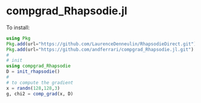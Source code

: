 # compgrad_Rhapsodie.jl

To install:
```julia
using Pkg
Pkg.add(url="https://github.com/LaurenceDenneulin/RhapsodieDirect.git")
Pkg.add(url="https://github.com/andferrari/compgrad_Rhapsodie.jl.git")
#
# init
using compgrad_Rhapsodie
D = init_rhapsodie()
#
# to compute the gradient
x = randn(128,128,3)
g, chi2 = comp_grad(x, D)
```
